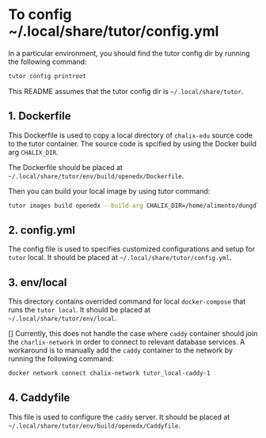 # To config ~/.local/share/tutor/config.yml

In a particular environment, you should find the tutor config dir by running the following command:

```bash
tutor config printroot
```

This README assumes that the tutor config dir is `~/.local/share/tutor`.

## 1. Dockerfile
This Dockerfile is used to copy a local directory of `chalix-edu` source code to the tutor container. The source code is spcified by using the Docker build arg `CHALIX_DIR`.

The Dockerfile should be placed at `~/.local/share/tutor/env/build/openedx/Dockerfile`.

Then you can build your local image by using tutor command:

```bash
tutor images build openedx --build-arg CHALIX_DIR=/home/alimento/dungdl/code/chalix-ed
```

## 2. config.yml
The config file is used to specifies customized configurations and setup for `tutor` local.
It should be placed at `~/.local/share/tutor/config.yml`.

## 3. env/local
This directory contains overrided command for local `docker-compose` that runs the `tutor local`. It should be placed at `~/.local/share/tutor/env/local`.

[] Currently, this does not handle the case where `caddy` container should join the `charlix-network` in order to connect to relevant database services. A workaround is to manually add the `caddy` container to the network by running the following command:

```bash
docker network connect chalix-network tutor_local-caddy-1
```

## 4. Caddyfile
This file is used to configure the `caddy` server. It should be placed at `~/.local/share/tutor/env/build/openedx/Caddyfile`.